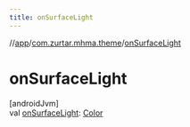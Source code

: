 ```yaml
---
title: onSurfaceLight
---
```

//[app](../../index.html)/[com.zurtar.mhma.theme](index.html)/[onSurfaceLight](on-surface-light.html)



# onSurfaceLight



[androidJvm]\
val [onSurfaceLight](on-surface-light.html): [Color](https://developer.android.com/reference/kotlin/androidx/compose/ui/graphics/Color.html)



